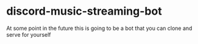 # discord-music-streaming-bot

At some point in the future this is going to be a bot that you can clone and serve for yourself
